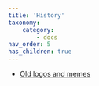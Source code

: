 ```yaml
---
title: 'History'
taxonomy:
    category:
        - docs
nav_order: 5
has_children: true
---
```


- [Old logos and memes](https://www.flickr.com/photos/115246188@N06/with/12489171895/)
